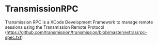 # TransmissionRPC
Transmission RPC is a XCode Development Framework to manage remote sessions using the Transmission Remote Protocol 
(https://github.com/transmission/transmission/blob/master/extras/rpc-spec.txt)

